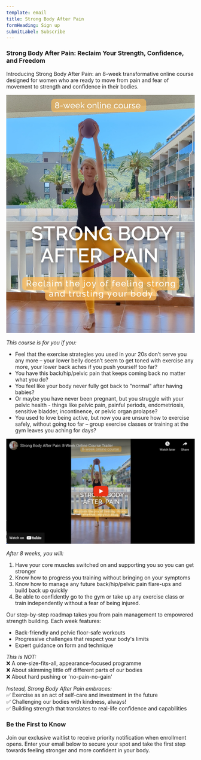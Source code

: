 ```yaml
---
template: email
title: Strong Body After Pain
formHeading: Sign up
submitLabel: Subscribe
---
```


### Strong Body After Pain: Reclaim Your Strength, Confidence, and Freedom

Introducing Strong Body After Pain: an 8-week transformative online course designed for women who are ready to move from pain and fear of movement to strength and confidence in their bodies.  

![alt text](Strong-Body-After-Pain-Yellow.jpg)  

*This course is for you if you:*
- Feel that the exercise strategies you used in your 20s don’t serve you any more – your lower belly doesn’t seem to get toned with exercise any more, your lower back aches if you push yourself too far?
- You have this back/hip/pelvic pain that keeps coming back no matter what you do?
- You feel like your body never fully got back to "normal" after having babies?
- Or maybe you have never been pregnant, but you struggle with your pelvic health - things like pelvic pain, painful periods, endometriosis, sensitive bladder, incontinence, or pelvic organ prolapse?  
- You used to love being active, but now you are unsure how to exercise safely, without going too far – group exercise classes or training at the gym leaves you aching for days?

[<img src="Course-youtube-thumbnail.jpg">](https://youtu.be/TI8lktLtrAw)  

*After 8 weeks, you will:*
1. Have your core muscles switched on and supporting you so you can get stronger  
2. Know how to progress you training without bringing on your symptoms  
3. Know how to manage any future back/hip/pelvic pain flare-ups and build back up quickly  
4. Be able to confidently go to the gym or take up any exercise class or train independently without a fear of being injured.  

Our step-by-step roadmap takes you from pain management to empowered strength building. Each week features:
- Back-friendly and pelvic floor-safe workouts
- Progressive challenges that respect your body's limits
- Expert guidance on form and technique  
  
*This is NOT:*  
❌ A one-size-fits-all, appearance-focused programme  
❌ About skimming little off different parts of our bodies   
❌ About hard pushing or 'no-pain-no-gain'  

*Instead, Strong Body After Pain embraces:*  
✅ Exercise as an act of self-care and investment in the future  
✅ Challenging our bodies with kindness, always!  
✅ Building strength that translates to real-life confidence and capabilities  

### Be the First to Know

Join our exclusive waitlist to receive priority notification when enrollment opens. Enter your email below to secure your spot and take the first step towards feeling stronger and more confident in your body.